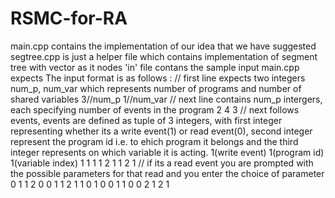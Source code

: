 # RSMC-for-RA
main.cpp contains the implementation of our idea that we have suggested
segtree.cpp is just a helper file which contains implementation of segment tree with vector as it nodes
'in' file contans the sample input main.cpp expects
The input format is as follows : 
// first line expects two integers num_p, num_var which represents number of programs and number of shared variables
3//num_p 1//num_var
// next line contains num_p intergers, each specifying number of events in the program 
2 4 3
// next follows events, events are defined as tuple of 3 integers, with first integer representing whether its a write event(1) or read event(0), second integer represent the program id i.e. to ehich program it belongs and the third integer represents on which variable it is acting.
1(write event) 1(program id) 1(variable index)
1 1 1
1 2 1
1 2 1
// if its a read event you are prompted with the possible parameters for that read and you enter the choice of parameter
0 1 1
2 0
0 1 1
2 1
1 0 1
0 0 1
1 0
0 2 1
2 1